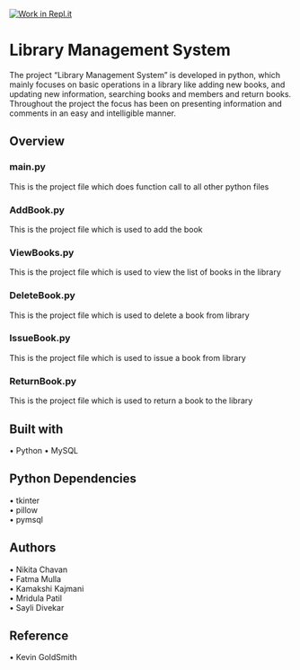 [![Work in Repl.it](https://classroom.github.com/assets/work-in-replit-14baed9a392b3a25080506f3b7b6d57f295ec2978f6f33ec97e36a161684cbe9.svg)](https://classroom.github.com/online_ide?assignment_repo_id=347001&assignment_repo_type=GroupAssignmentRepo)
# Library Management System
The project “Library Management System” is developed in python, which mainly focuses on basic operations in a library like adding new books, and updating new information, searching books and members and return books. Throughout the project the focus has been on presenting information and comments in an easy and intelligible manner.
<br>
## Overview
### main.py
This is the project file which does function call to all other python files
### AddBook.py
This is the project file which is used to add the book
### ViewBooks.py
This is the project file which is used to view the list of books in the library
### DeleteBook.py
This is the project file which is used to delete a book from library
### IssueBook.py
This is the project file which is used to issue a book from library
### ReturnBook.py
This is the project file which is used to return a book to the library
<br>
## Built with
•	Python
• MySQL
<br>
## Python Dependencies
•	tkinter<br>
•	pillow<br>
•	pymsql
<br>
## Authors
•	Nikita Chavan<br>
•	Fatma Mulla <br>
•	Kamakshi Kajmani <br>
•	Mridula Patil<br>
•	Sayli Divekar<br>
## Reference
• Kevin GoldSmith

